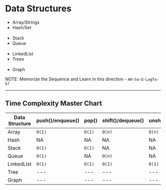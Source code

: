 # Data Structures

- Array/Strings
- Hash/Set
  <br><br>
- Stack
- Queue
  <br><br>
- LinkedList
- Trees
  <br><br>
- Graph

NOTE: Memorize the Sequence and Learn in this direction - `AH-Sa-Q-LagTa-G?`

---

## Time Complexity Master Chart

| Data Structure | push()/enqueue() | pop()  | shift()/dequeue() | unshift() | peek() | lookup() | insert() | remove() |
| -------------- | ---------------- | ------ | ----------------- | --------- | ------ | -------- | -------- | -------- |
| Array          | `O(1)`           | `O(1)` | `O(n)`            | `O(n)`    | NA     | `O(1)`   | `O(n)`   | `O(n)`   |
| Hash           | NA               | NA     | NA                | NA        | NA     | `O(1)`   | `O(1)`   | `O(1)`   |
| Stack          | `O(1)`           | `O(1)` | NA                | NA        | `O(1)` | `O(n)`   | NA       | NA       |
| Queue          | `O(1)`           | NA     | `O(n)`            | NA        | `O(1)` | `O(n)`   | NA       | NA       |
| LinkedLIst     | `O(1)`           | `O(1)` | `O(1)`            | `O(1)`    | NA     | `O(n)`   | `O(n)`   | `O(n)`   |
| Tree           | ---              | ---    | ---               | ---       | ---    | ---      | ---      | ---      |
| Graph          | ---              | ---    | ---               | ---       | ---    | ---      | ---      | ---      |
